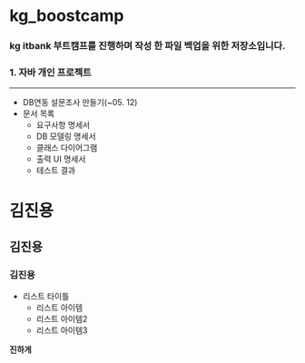 # kg_boostcamp

### kg itbank 부트캠프를 진행하며 작성 한 파일 백업을 위한 저장소입니다.

### 1. 자바 개인 프로젝트

---

- DB연동 설문조사 만들기(~05. 12)
- 문서 목록
  - 요구사항 명세서
  - DB 모델링 명세서
  - 클래스 다이어그램
  - 출력 UI 명세서
  - 테스트 결과

# 김진용

## 김진용

### 김진용

- 리스트 타이틀
  - 리스트 아이템
  - 리스트 아이템2
  - 리스트 아이템3

**진하게**
